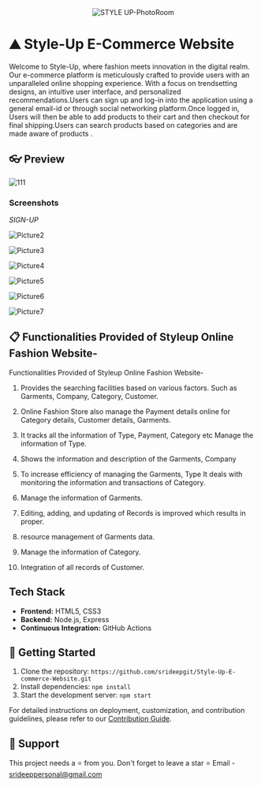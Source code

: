
<div align="center">
  <img src="https://github.com/srideepgit/Style-Up-E-commerce-Website-/assets/91597569/368a9fc0-58c9-420b-9535-a9bb110fcf63" alt="STYLE UP-PhotoRoom">
</div>



# ⛰ Style-Up E-Commerce Website

Welcome to Style-Up, where fashion meets innovation in the digital realm. Our e-commerce platform is meticulously crafted to provide users with an unparalleled online shopping experience. With a focus on trendsetting designs, an intuitive user interface, and personalized recommendations.Users can sign up and log-in into the application using a general email-id or through social networking platform.Once logged in, Users will then be able to add products to their cart and then checkout for final shipping.Users can search products based on categories and are made aware of products .

## 👓 Preview

![111](https://github.com/srideepgit/Style-Up-E-commerce-Website-/assets/91597569/76b8fdb9-8d8a-4937-baf4-837ed4580388)

### Screenshots

*SIGN-UP*

![Picture2](https://github.com/srideepgit/Style-Up-E-commerce-Website-/assets/91597569/db487c06-3643-427a-bdc2-ea930b74e8a9)


![Picture3](https://github.com/srideepgit/Style-Up-E-commerce-Website-/assets/91597569/7e6e447f-739e-4e8a-b430-f1b9e30a1894)


![Picture4](https://github.com/srideepgit/Style-Up-E-commerce-Website-/assets/91597569/1c9ca1be-d98d-4128-ab06-bdb45137f5f1)


![Picture5](https://github.com/srideepgit/Style-Up-E-commerce-Website-/assets/91597569/9f3c2f29-67a0-45f6-a98a-b0348f0cd8b8)


![Picture6](https://github.com/srideepgit/Style-Up-E-commerce-Website-/assets/91597569/b6c1a702-043c-483c-9e7f-9da9eb76f802)


![Picture7](https://github.com/srideepgit/Style-Up-E-commerce-Website-/assets/91597569/40082084-d9ce-474d-b063-3483492f0173)




## 📋 Functionalities Provided of Styleup Online Fashion Website-

Functionalities Provided of Styleup Online Fashion Website-

1.  Provides the searching facilities based on various factors. Such as Garments, Company, Category, Customer.

2.	Online Fashion Store also manage the Payment details online for Category details, Customer details, Garments.

3.	It tracks all the information of Type, Payment, Category etc Manage the information of Type.

4.	Shows the information and description of the Garments, Company

5.	To increase efficiency of managing the Garments, Type It deals with monitoring the information and transactions of Category.

6.	Manage the information of Garments.

7.	Editing, adding, and updating of Records is improved which results in proper.

8.	resource management of Garments data.

9.	Manage the information of Category.

10.	Integration of all records of Customer.


## Tech Stack

- **Frontend:** HTML5, CSS3
- **Backend:** Node.js, Express
- **Continuous Integration:** GitHub Actions

## 🔗 Getting Started

1. Clone the repository: `https://github.com/srideepgit/Style-Up-E-commerce-Website.git`
2. Install dependencies: `npm install`
3. Start the development server: `npm start`

For detailed instructions on deployment, customization, and contribution guidelines, please refer to our [Contribution Guide](CONTRIBUTING.md).

## 🙏 Support
This project needs a ⭐️ from you. Don't forget to leave a star ⭐️
Email - srideeppersonal@gmail.com
